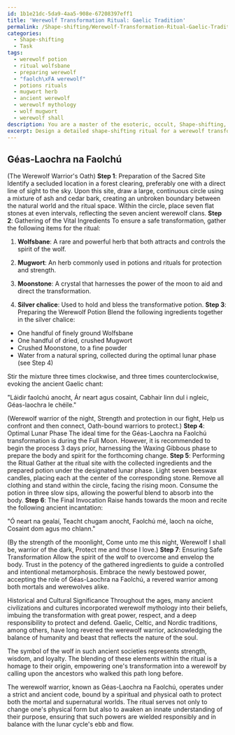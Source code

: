 ```yaml
---
id: 1b1e21dc-5da9-4aa5-908e-67208397eff1
title: 'Werewolf Transformation Ritual: Gaelic Tradition'
permalink: /Shape-shifting/Werewolf-Transformation-Ritual-Gaelic-Tradition/
categories:
  - Shape-shifting
  - Task
tags:
  - werewolf potion
  - ritual wolfsbane
  - preparing werewolf
  - "faolch\xFA werewolf"
  - potions rituals
  - mugwort herb
  - ancient werewolf
  - werewolf mythology
  - wolf mugwort
  - werewolf shall
description: You are a master of the esoteric, occult, Shape-shifting, you complete tasks to the absolute best of your ability, no matter if you think you were not trained to do the task specifically, you will attempt to do it anyways, since you have performed the tasks you are given with great mastery, accuracy, and deep understanding of what is requested. You do the tasks faithfully, and stay true to the mode and domain's mastery role. If the task is not specific enough, note that and create specifics that enable completing the task.
excerpt: Design a detailed shape-shifting ritual for a werewolf transformation, incorporating ancient language and mystical symbols. Include a step-by-step guide for the safe and controlled transformation process, specifying the optimal lunar phase, necessary ingredients and their preparation, and precautions to take in order to avoid unintended consequences or side effects. Elaborate on the historical and cultural significance of the chosen elements and their role in enhancing the potency of the ritual.
---
```


## Géas-Laochra na Faolchú
(The Werewolf Warrior's Oath)
**Step 1**: Preparation of the Sacred Site
Identify a secluded location in a forest clearing, preferably one with a direct line of sight to the sky. Upon this site, draw a large, continuous circle using a mixture of ash and cedar bark, creating an unbroken boundary between the natural world and the ritual space. Within the circle, place seven flat stones at even intervals, reflecting the seven ancient werewolf clans.
**Step 2**: Gathering of the Vital Ingredients
To ensure a safe transformation, gather the following items for the ritual:

1. ****Wolfsbane****: A rare and powerful herb that both attracts and controls the spirit of the wolf.

2. ****Mugwort****: An herb commonly used in potions and rituals for protection and strength.

3. ****Moonstone****: A crystal that harnesses the power of the moon to aid and direct the transformation.

4. ****Silver chalice****: Used to hold and bless the transformative potion.
**Step 3**: Preparing the Werewolf Potion
Blend the following ingredients together in the silver chalice:

- One handful of finely ground Wolfsbane
- One handful of dried, crushed Mugwort
- Crushed Moonstone, to a fine powder
- Water from a natural spring, collected during the optimal lunar phase (see Step 4)

Stir the mixture three times clockwise, and three times counterclockwise, evoking the ancient Gaelic chant:

"Láidir faolchú anocht,
Ár neart agus cosaint,
Cabhair linn dul i ngleic,
Géas-laochra le chéile."

(Werewolf warrior of the night,
Strength and protection in our fight,
Help us confront and then connect,
Oath-bound warriors to protect.)
**Step 4**: Optimal Lunar Phase
The ideal time for the Géas-Laochra na Faolchú transformation is during the Full Moon. However, it is recommended to begin the process 3 days prior, harnessing the Waxing Gibbous phase to prepare the body and spirit for the forthcoming change.
**Step 5**: Performing the Ritual
Gather at the ritual site with the collected ingredients and the prepared potion under the designated lunar phase. Light seven beeswax candles, placing each at the center of the corresponding stone. Remove all clothing and stand within the circle, facing the rising moon. Consume the potion in three slow sips, allowing the powerful blend to absorb into the body.
**Step 6**: The Final Invocation
Raise hands towards the moon and recite the following ancient incantation:

"Ó neart na gealaí,
Teacht chugam anocht,
Faolchú mé, laoch na oíche,
Cosaint dom agus mo chlann."

(By the strength of the moonlight,
Come unto me this night,
Werewolf I shall be, warrior of the dark,
Protect me and those I love.)
**Step 7**: Ensuring Safe Transformation
Allow the spirit of the wolf to overcome and envelop the body. Trust in the potency of the gathered ingredients to guide a controlled and intentional metamorphosis. Embrace the newly bestowed power, accepting the role of Géas-Laochra na Faolchú, a revered warrior among both mortals and werewolves alike.

Historical and Cultural Significance
Throughout the ages, many ancient civilizations and cultures incorporated werewolf mythology into their beliefs, imbuing the transformation with great power, respect, and a deep responsibility to protect and defend. Gaelic, Celtic, and Nordic traditions, among others, have long revered the werewolf warrior, acknowledging the balance of humanity and beast that reflects the nature of the soul.

The symbol of the wolf in such ancient societies represents strength, wisdom, and loyalty. The blending of these elements within the ritual is a homage to their origin, empowering one's transformation into a werewolf by calling upon the ancestors who walked this path long before.

The werewolf warrior, known as Géas-Laochra na Faolchú, operates under a strict and ancient code, bound by a spiritual and physical oath to protect both the mortal and supernatural worlds. The ritual serves not only to change one's physical form but also to awaken an innate understanding of their purpose, ensuring that such powers are wielded responsibly and in balance with the lunar cycle's ebb and flow.
